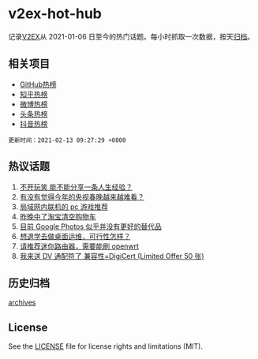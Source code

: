 # v2ex-hot-hub

 记录[V2EX](https://www.v2ex.com/)从 2021-01-06 日至今的热门话题。每小时抓取一次数据，按天[归档](archives)。
 
 ## 相关项目

- [GitHub热榜](https://github.com/lonnyzhang423/github-hot-hub)
- [知乎热榜](https://github.com/lonnyzhang423/zhihu-hot-hub)
- [微博热榜](https://github.com/lonnyzhang423/weibo-hot-hub)
- [头条热榜](https://github.com/lonnyzhang423/toutiao-hot-hub)
- [抖音热榜](https://github.com/lonnyzhang423/douyin-hot-hub)


 `更新时间：2021-02-13 09:27:29 +0800`

## 热议话题

1. [不开玩笑 能不能分享一条人生经验？](https://www.v2ex.com/t/753038)
1. [有没有觉得今年的央视春晚越来越难看？](https://www.v2ex.com/t/753112)
1. [局域网内联机的 pc 游戏推荐](https://www.v2ex.com/t/753046)
1. [昨晚中了淘宝清空购物车](https://www.v2ex.com/t/753055)
1. [目前 Google Photos 似乎并没有更好的替代品](https://www.v2ex.com/t/753074)
1. [想退学去做桌面运维，可行性怎样？](https://www.v2ex.com/t/753116)
1. [请推荐迷你路由器，需要能刷 openwrt](https://www.v2ex.com/t/753015)
1. [我来送 DV 通配符了 兼容性=DigiCert (Limited Offer 50 张)](https://www.v2ex.com/t/753028)

## 历史归档

[archives](archives)

## License

See the [LICENSE](LICENSE) file for license rights and limitations (MIT).
